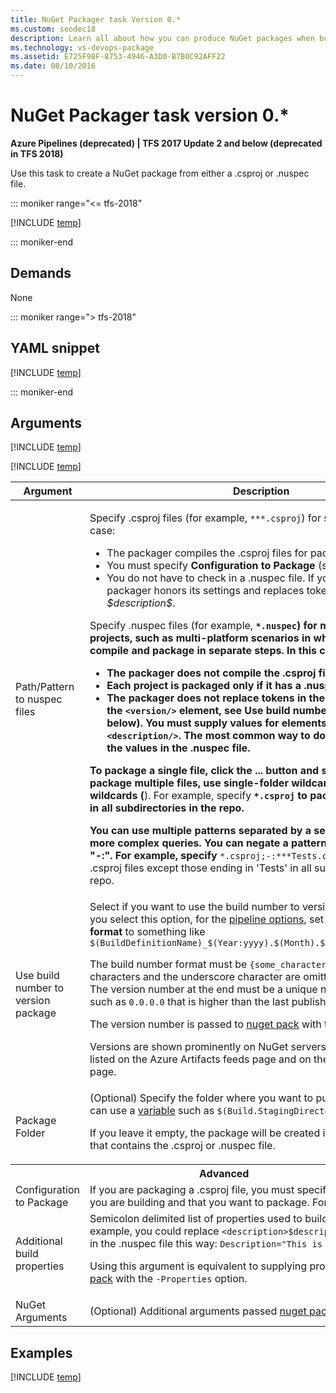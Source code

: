 ```yaml
---
title: NuGet Packager task Version 0.*
ms.custom: seodec18
description: Learn all about how you can produce NuGet packages when building code in Azure Pipelines and Team Foundation Server
ms.technology: vs-devops-package
ms.assetid: E725F98F-8753-4946-A3D0-B7B0C92AFF22
ms.date: 08/10/2016
---
```


# NuGet Packager task version 0.*

**Azure Pipelines (deprecated) | TFS 2017 Update 2 and below (deprecated in TFS 2018)**

Use this task to create a NuGet package from either a .csproj or .nuspec file.

::: moniker range="<= tfs-2018"

[!INCLUDE [temp](../../../includes/concept-rename-note.md)]

::: moniker-end

## Demands

None

::: moniker range="> tfs-2018"

## YAML snippet

[!INCLUDE [temp](../../includes/yaml/NuGetPackagerV0.md)]

::: moniker-end

## Arguments

<table>
<thead>
<tr>
<th>Argument</th>
<th>Description</th>
</tr>
</thead>
<tr>
<td>Path/Pattern to nuspec files</td>
<td>

Specify .csproj files (for example, <code>**\*.csproj</code>) for simple projects. In this case:
<ul>
<li>The packager compiles the .csproj files for packaging.</li>
<li>You must specify <strong>Configuration to Package</strong> (see below).</li>
<li>You do not have to check in a .nuspec file. If you do check one in, the packager honors its settings and replaces tokens such as <em>$id$</em> and <em>$description$</em>.</li>
</ul>

<p>Specify .nuspec files (for example, <code><strong>*.nuspec</code>) for more complex projects, such as multi-platform scenarios in which you need to compile and package in separate steps. In this case:</p>
<ul>
<li>The packager does not compile the .csproj files for packaging.</li>
<li>Each project is packaged only if it has a .nuspec file checked in.</li>
<li>The packager does not replace tokens in the .nuspec file (except the <code>&lt;version/&gt;</code> element, see <strong>Use build number to version package</strong>, below). You must supply values for elements such as <code>&lt;id/&gt;</code> and <code>&lt;description/&gt;</code>. The most common way to do this is to hardcode the values in the .nuspec file.
</li>
</ul>

<p>To package a single file, click the <strong>...</strong> button and select the file. To package multiple files, use single-folder wildcards (<code>*</code>) and recursive wildcards (<code></strong></code>). For example, specify <code><strong>*.csproj</code> to package all .csproj files in all subdirectories in the repo.</p>
<p>You can use multiple patterns separated by a semicolon to create more complex queries. You can negate a pattern by prefixing it with &quot;-:&quot;. For example, specify <code></strong>*.csproj;-:***Tests.csproj</code> to package all .csproj files except those ending in &#39;Tests&#39; in all subdirectories in the repo.</p>
</td>
</tr>
<tr>
<td>Use build number to version package</td>
<td>
Select if you want to use the build number to version your package. If you select this option, for the <a href="../../../build/options.md" data-raw-source="[pipeline options](../../../build/options.md)">pipeline options</a>, set the <strong>build number format</strong> to something like <code>$(BuildDefinitionName)_$(Year:yyyy).$(Month).$(DayOfMonth)$(Rev:.r)</code>
<p>The build number format must be <code>{some_characters}_0.0.0.0</code>. The characters and the underscore character are omitted from the output. The version number at the end must be a unique number in a format such as <code>0.0.0.0</code> that is higher than the last published number.</p>
<p>The version number is passed to <a href="https://docs.nuget.org/consume/command-line-reference#pack" data-raw-source="[nuget pack](https://docs.nuget.org/consume/command-line-reference#pack)">nuget pack</a> with the <code>-Version</code> option.</p>
<p>Versions are shown prominently on NuGet servers. For example they are listed on the Azure Artifacts feeds page and on the NuGet.org package page.</p>
</td>
</tr>
<tr>
<td>Package Folder</td>
<td>
(Optional) Specify the folder where you want to put the packages. You can use a <a href="../../../build/variables.md" data-raw-source="[variable](../../../build/variables.md)">variable</a> such as <code>$(Build.StagingDirectory)\packages</code>
<p>If you leave it empty, the package will be created in the same directory that contains the .csproj or .nuspec file.</p>
</td>
</tr>
<tr><th style="text-align: center" colspan="2">Advanced</th></tr>
<tr>
<td>Configuration to Package</td>
<td>
If you are packaging a .csproj file, you must specify a configuration that you are building and that you want to package. For example: <code>Release</code>
</td>
</tr>
<tr>
<td>Additional build properties</td>
<td>
Semicolon delimited list of properties used to build the package. For example, you could replace  <code>&lt;description&gt;$description$&lt;/description&gt;</code> in the .nuspec file this way: <code>Description=&quot;This is a great package&quot;</code>
<p>Using this argument is equivalent to supplying properties from <a href="https://docs.nuget.org/consume/command-line-reference#pack" data-raw-source="[nuget pack](https://docs.nuget.org/consume/command-line-reference#pack)">nuget pack</a> with the <code>-Properties</code> option.</p>
</td>
</tr>
<tr>
<td>NuGet Arguments</td>
<td>
(Optional) Additional arguments passed <a href="https://docs.nuget.org/consume/command-line-reference#pack" data-raw-source="[nuget pack](https://docs.nuget.org/consume/command-line-reference#pack)">nuget pack</a>.
</td>
</tr>

[!INCLUDE [temp](../../includes/nuget-step-arguments.md)]

[!INCLUDE [temp](../../includes/control-options-arguments.md)]

</table>

## Examples

[!INCLUDE [temp](../../includes/nuget-create-step-examples.md)]
